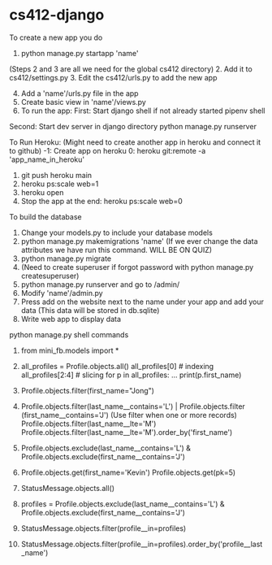 # cs412-django

To create a new app you do 

1. python manage.py startapp 'name'

(Steps 2 and 3 are all we need for the global cs412 directory)
2. Add it to cs412/settings.py
3. Edit the cs412/urls.py to add the new app

4. Add a 'name'/urls.py file in the app
5. Create basic view in 'name'/views.py
6. To run the app:
First: Start django shell if not already started
pipenv shell

Second: Start dev server in django directory
python manage.py runserver


To Run Heroku:
(Might need to create another app in heroku and connect it to github)
-1: Create app on heroku
0: heroku git:remote -a 'app_name_in_heroku'

1. git push heroku main
2. heroku ps:scale web=1
3. heroku open
4. Stop the app at the end: heroku ps:scale web=0


To build the database
1. Change your models.py to include your database models
2. python manage.py makemigrations 'name' (If we ever change the data attributes we have run this command. WILL BE ON QUIZ)
3. python manage.py migrate
4. (Need to create superuser if forgot password with python manage.py createsuperuser)
5. python manage.py runserver and go to /admin/
6. Modify 'name'/admin.py
7. Press add on the website next to the name under your app and add your data (This data will be stored in db.sqlite)
8. Write web app to display data


python manage.py shell commands
1. from mini_fb.models import *
2. all_profiles = Profile.objects.all()
    all_profiles[0] # indexing
    all_profiles[2:4] # slicing
    for p in all_profiles:
...     print(p.first_name)

3. Profile.objects.filter(first_name="Jong")
4. Profile.objects.filter(last_name__contains='L') | Profile.objects.filter (first_name__contains='J')
(Use filter when one or more records)
    Profile.objects.filter(last_name__lte='M')
    Profile.objects.filter(last_name__lte='M').order_by('first_name')

5. Profile.objects.exclude(last_name__contains='L') & Profile.objects.exclude(first_name__contains='J')
6. Profile.objects.get(first_name='Kevin')
    Profile.objects.get(pk=5)

7. StatusMessage.objects.all()
8. profiles = Profile.objects.exclude(last_name__contains='L') & Profile.objects.exclude(first_name__contains='J')
9. StatusMessage.objects.filter(profile__in=profiles)
10. StatusMessage.objects.filter(profile__in=profiles).order_by('profile__last_name')
